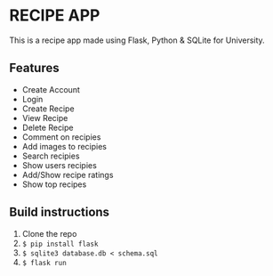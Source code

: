 # RECIPE APP
This is a recipe app made using Flask, Python & SQLite for University.

## Features
- Create Account
- Login
- Create Recipe
- View Recipe
- Delete Recipe
- Comment on recipies
- Add images to recipies
- Search recipies
- Show users recipies
- Add/Show recipe ratings
- Show top recipes


## Build instructions
1. Clone the repo
2. `$ pip install flask`
3. `$ sqlite3 database.db < schema.sql`
3. `$ flask run`
